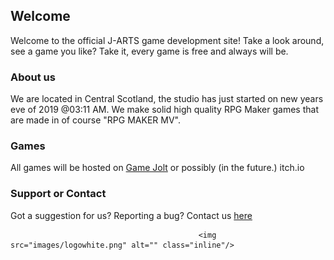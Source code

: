 ## Welcome

Welcome to the official J-ARTS game development site! Take a look around, see a game you like? Take it, every game is free and always will be.

### About us

We are located in Central Scotland, the studio has just started on new years eve of 2019 @03:11 AM. We make solid high quality RPG Maker games that are made in of course "RPG MAKER MV".

### Games

All games will be hosted on [Game Jolt](https://gamejolt.com/) or possibly (in the future.) itch.io 



### Support or Contact

Got a suggestion for us? Reporting a bug? Contact us [here](mailto:jasondevbuilds@gmail.com)

                                              <img src="images/logowhite.png" alt="" class="inline"/>
